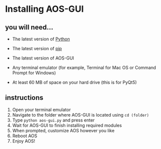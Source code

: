 # Installing AOS-GUI

## you will need...

- The latest version of [Python](https://python.org/downloads/)
- The latest version of [pip](https://pip.pypa.io/en/stable/installation/)
- The latest version of AOS-GUI
- Any terminal emulator (for example, Terminal for Mac OS or Command Prompt for Windows)

- At least 60 MB of space on your hard drive (this is for PyQt5)

## instructions

1. Open your terminal emulator
2. Navigate to the folder where AOS-GUI is located using `cd (folder)`
3. Type `python aos-gui.py` and press enter
4. Wait for AOS-GUI to finish installing required modules
5. When prompted, customize AOS however you like
6. Reboot AOS
7. Enjoy AOS!